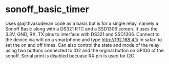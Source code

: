 # sonoff_basic_timer
Uses @ajithvasudevan code as a basis but is for a single relay, namely a Sonoff Basic along with a DS321 RTC and a SSD1306 screen. 
It uses the 3.3V, GND, RX, TX pins to interface with DS321 and SSD1306. 
Connect to the device via wifi on a smartphone and type http://192.168.4.1/ in safari to set the on and off times.
Can also control the state and mode of the relay using two buttons connected to IO2 and the orginal button on GPIO0 of the sonoff.
Serial print is disabled becuase RX pin is used for I2C. 
